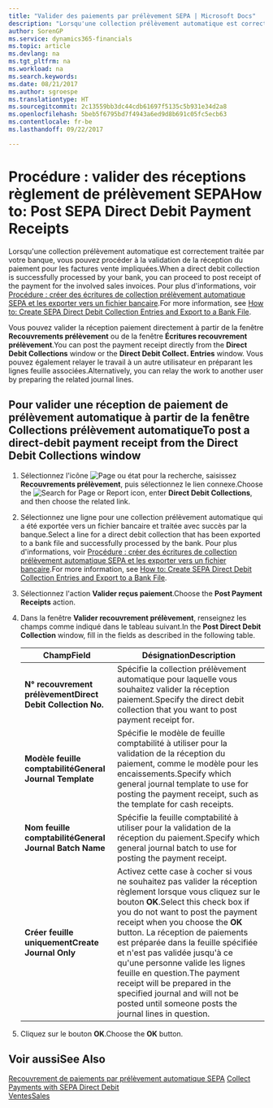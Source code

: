 ```yaml
---
title: "Valider des paiements par prélèvement SEPA | Microsoft Docs"
description: "Lorsqu'une collection prélèvement automatique est correctement traitée par votre banque, vous pouvez procéder à la validation de la réception du paiement pour les factures vente impliquées."
author: SorenGP
ms.service: dynamics365-financials
ms.topic: article
ms.devlang: na
ms.tgt_pltfrm: na
ms.workload: na
ms.search.keywords: 
ms.date: 08/21/2017
ms.author: sgroespe
ms.translationtype: HT
ms.sourcegitcommit: 2c13559bb3dc44cdb61697f5135c5b931e34d2a8
ms.openlocfilehash: 5beb5f6795bd7f4943a6ed9d8b691c05fc5ecb63
ms.contentlocale: fr-be
ms.lasthandoff: 09/22/2017

---
```

# <a name="how-to-post-sepa-direct-debit-payment-receipts"></a><span data-ttu-id="22fa3-103">Procédure : valider des réceptions règlement de prélèvement SEPA</span><span class="sxs-lookup"><span data-stu-id="22fa3-103">How to: Post SEPA Direct Debit Payment Receipts</span></span>
<span data-ttu-id="22fa3-104">Lorsqu'une collection prélèvement automatique est correctement traitée par votre banque, vous pouvez procéder à la validation de la réception du paiement pour les factures vente impliquées.</span><span class="sxs-lookup"><span data-stu-id="22fa3-104">When a direct debit collection is successfully processed by your bank, you can proceed to post receipt of the payment for the involved sales invoices.</span></span> <span data-ttu-id="22fa3-105">Pour plus d'informations, voir [Procédure : créer des écritures de collection prélèvement automatique SEPA et les exporter vers un fichier bancaire](finance-how-create-sepa-direct-debit-collection-entries-export-bank-file.md).</span><span class="sxs-lookup"><span data-stu-id="22fa3-105">For more information, see [How to: Create SEPA Direct Debit Collection Entries and Export to a Bank File](finance-how-create-sepa-direct-debit-collection-entries-export-bank-file.md).</span></span>  

<span data-ttu-id="22fa3-106">Vous pouvez valider la réception paiement directement à partir de la fenêtre **Recouvrements prélèvement** ou de la fenêtre **Écritures recouvrement prélèvement**.</span><span class="sxs-lookup"><span data-stu-id="22fa3-106">You can post the payment receipt directly from the **Direct Debit Collections** window or the **Direct Debit Collect. Entries** window.</span></span> <span data-ttu-id="22fa3-107">Vous pouvez également relayer le travail à un autre utilisateur en préparant les lignes feuille associées.</span><span class="sxs-lookup"><span data-stu-id="22fa3-107">Alternatively, you can relay the work to another user by preparing the related journal lines.</span></span>  

## <a name="to-post-a-direct-debit-payment-receipt-from-the-direct-debit-collections-window"></a><span data-ttu-id="22fa3-108">Pour valider une réception de paiement de prélèvement automatique à partir de la fenêtre Collections prélèvement automatique</span><span class="sxs-lookup"><span data-stu-id="22fa3-108">To post a direct-debit payment receipt from the Direct Debit Collections window</span></span>  
1. <span data-ttu-id="22fa3-109">Sélectionnez l'icône ![Page ou état pour la recherche](media/ui-search/search_small.png "Page ou état pour la recherche"), saisissez **Recouvrements prélèvement**, puis sélectionnez le lien connexe.</span><span class="sxs-lookup"><span data-stu-id="22fa3-109">Choose the ![Search for Page or Report](media/ui-search/search_small.png "Search for Page or Report icon") icon, enter **Direct Debit Collections**, and then choose the related link.</span></span>  
2. <span data-ttu-id="22fa3-110">Sélectionnez une ligne pour une collection prélèvement automatique qui a été exportée vers un fichier bancaire et traitée avec succès par la banque.</span><span class="sxs-lookup"><span data-stu-id="22fa3-110">Select a line for a direct debit collection that has been exported to a bank file and successfully processed by the bank.</span></span> <span data-ttu-id="22fa3-111">Pour plus d'informations, voir [Procédure : créer des écritures de collection prélèvement automatique SEPA et les exporter vers un fichier bancaire](finance-how-create-sepa-direct-debit-collection-entries-export-bank-file.md).</span><span class="sxs-lookup"><span data-stu-id="22fa3-111">For more information, see [How to: Create SEPA Direct Debit Collection Entries and Export to a Bank File](finance-how-create-sepa-direct-debit-collection-entries-export-bank-file.md).</span></span>  
3. <span data-ttu-id="22fa3-112">Sélectionnez l'action **Valider reçus paiement**.</span><span class="sxs-lookup"><span data-stu-id="22fa3-112">Choose the **Post Payment Receipts** action.</span></span>  
4. <span data-ttu-id="22fa3-113">Dans la fenêtre **Valider recouvrement prélèvement**, renseignez les champs comme indiqué dans le tableau suivant.</span><span class="sxs-lookup"><span data-stu-id="22fa3-113">In the **Post Direct Debit Collection** window, fill in the fields as described in the following table.</span></span>  

    |<span data-ttu-id="22fa3-114">Champ</span><span class="sxs-lookup"><span data-stu-id="22fa3-114">Field</span></span>|<span data-ttu-id="22fa3-115">Désignation</span><span class="sxs-lookup"><span data-stu-id="22fa3-115">Description</span></span>|  
    |---------------------------------|---------------------------------------|  
    |<span data-ttu-id="22fa3-116">**N° recouvrement prélèvement**</span><span class="sxs-lookup"><span data-stu-id="22fa3-116">**Direct Debit Collection No.**</span></span>|<span data-ttu-id="22fa3-117">Spécifie la collection prélèvement automatique pour laquelle vous souhaitez valider la réception paiement.</span><span class="sxs-lookup"><span data-stu-id="22fa3-117">Specify the direct debit collection that you want to post payment receipt for.</span></span>|  
    |<span data-ttu-id="22fa3-118">**Modèle feuille comptabilité**</span><span class="sxs-lookup"><span data-stu-id="22fa3-118">**General Journal Template**</span></span>|<span data-ttu-id="22fa3-119">Spécifie le modèle de feuille comptabilité à utiliser pour la validation de la réception du paiement, comme le modèle pour les encaissements.</span><span class="sxs-lookup"><span data-stu-id="22fa3-119">Specify which general journal template to use for posting the payment receipt, such as the template for cash receipts.</span></span>|  
    |<span data-ttu-id="22fa3-120">**Nom feuille comptabilité**</span><span class="sxs-lookup"><span data-stu-id="22fa3-120">**General Journal Batch Name**</span></span>|<span data-ttu-id="22fa3-121">Spécifie la feuille comptabilité à utiliser pour la validation de la réception du paiement.</span><span class="sxs-lookup"><span data-stu-id="22fa3-121">Specify which general journal batch to use for posting the payment receipt.</span></span>|  
    |<span data-ttu-id="22fa3-122">**Créer feuille uniquement**</span><span class="sxs-lookup"><span data-stu-id="22fa3-122">**Create Journal Only**</span></span>|<span data-ttu-id="22fa3-123">Activez cette case à cocher si vous ne souhaitez pas valider la réception règlement lorsque vous cliquez sur le bouton **OK**.</span><span class="sxs-lookup"><span data-stu-id="22fa3-123">Select this check box if you do not want to post the payment receipt when you choose the **OK** button.</span></span> <span data-ttu-id="22fa3-124">La réception de paiements est préparée dans la feuille spécifiée et n'est pas validée jusqu'à ce qu'une personne valide les lignes feuille en question.</span><span class="sxs-lookup"><span data-stu-id="22fa3-124">The payment receipt will be prepared in the specified journal and will not be posted until someone posts the journal lines in question.</span></span>|  

5. <span data-ttu-id="22fa3-125">Cliquez sur le bouton **OK**.</span><span class="sxs-lookup"><span data-stu-id="22fa3-125">Choose the **OK** button.</span></span>  

## <a name="see-also"></a><span data-ttu-id="22fa3-126">Voir aussi</span><span class="sxs-lookup"><span data-stu-id="22fa3-126">See Also</span></span>  
 <span data-ttu-id="22fa3-127">[Recouvrement de paiements par prélèvement automatique SEPA](finance-collect-payments-with-sepa-direct-debit.md) </span><span class="sxs-lookup"><span data-stu-id="22fa3-127">[Collect Payments with SEPA Direct Debit](finance-collect-payments-with-sepa-direct-debit.md) </span></span>  
 [<span data-ttu-id="22fa3-128">Ventes</span><span class="sxs-lookup"><span data-stu-id="22fa3-128">Sales</span></span>](sales-manage-sales.md)

